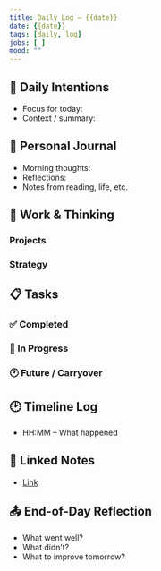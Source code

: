 ```yaml
---
title: Daily Log – {{date}}
date: {{date}}
tags: [daily, log]
jobs: [ ]
mood: ""
---
```


## 📌 Daily Intentions
- Focus for today:
- Context / summary:

## 📓 Personal Journal
- Morning thoughts:
- Reflections:
- Notes from reading, life, etc.

## 🧠 Work & Thinking
### Projects
### Strategy

## 📋 Tasks
### ✅ Completed
### 🔄 In Progress
### 🕐 Future / Carryover

## 🕑 Timeline Log
- HH:MM – What happened

## 📎 Linked Notes
- [Link](../some/note.md)

## 📤 End-of-Day Reflection
- What went well?
- What didn’t?
- What to improve tomorrow?
